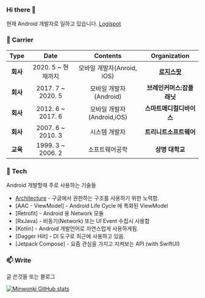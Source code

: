### Hi there 👋

현재 Android 개발자로 일하고 있습니다. [Logispot](https://www.logi-spot.com/)

### :purple_heart: Carrier

| **Type** | **Date** | **Contents** | **Organization** |
|:--------:|:--------:|:--------:|:--------:|
| **회사** | 2020. 5 ~ 현재까지 | 모바일 개발자(Anroid, iOS) | **[로지스팟](https://www.logi-spot.com/)** |
| **회사** | 2017. 7 ~ 2020. 5 | 모바일 개발자(Android) | **브레인커머스:잡플래닛** |
| **회사** | 2012. 6 ~ 2017. 6 | 모바일 개발자(Android,iOS) | **스마트메디컬디바이스** |
| **회사** | 2007. 6 ~ 2010. 3 | 시스템 개발자 | **트리니트소프트웨어** |
| **교육** | 1999. 3 ~ 2006. 2 | 소프트웨어공학 | **상명 대학교** |

### 🌱 Tech 

Android 개발할때 주로 사용하는 기술들
* [Architecture](https://developer.android.com/jetpack/guide) - 구글에서 권한하는 구조를 사용하기 위한 노력함. 
* [AAC - ViewModel] - Android Life Cycle 에 특화된 ViewModel
* [Retrofit] - Android 용 Network 모듈
* [RxJava] - 비동기(Network) 또는 UI Event 수집시 사용함
* [Kotlin] - Android 개발언어로 자연스럽게 사용하게됨.
* [Dagger Hilt] - DI 도구로 최근에 사용하고 있음.
* [Jetpack Compose] - 요즘 관심을 가지고 지켜보는 API (with SwiftUI)

### 📫 Write 

글 쓴것들 또는 블로그

[![Minwonki GitHub stats](https://github-readme-stats.vercel.app/api?username=minwonki)](https://github.com/anuraghazra/github-readme-stats)

<!--
**minwonki/minwonki** is a ✨ _special_ ✨ repository because its `README.md` (this file) appears on your GitHub profile.

Here are some ideas to get you started:

- 🔭 I’m currently working on ...
- 🌱 I’m currently learning ...
- 👯 I’m looking to collaborate on ...
- 🤔 I’m looking for help with ...
- 💬 Ask me about ...
- 📫 How to reach me: ...
- 😄 Pronouns: ...
- ⚡ Fun fact: ...
-->
